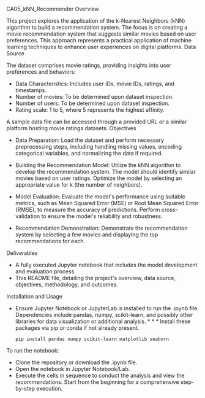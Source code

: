 CA05_kNN_Recommender
Overview

This project explores the application of the k-Nearest Neighbors (kNN) algorithm to build a recommendation system. The focus is on creating a movie recommendation system that suggests similar movies based on user preferences. This approach represents a practical application of machine learning techniques to enhance user experiences on digital platforms.
Data Source

The dataset comprises movie ratings, providing insights into user preferences and behaviors:

  * Data Characteristics: Includes user IDs, movie IDs, ratings, and timestamps.
  * Number of movies: To be determined upon dataset inspection.
  * Number of users: To be determined upon dataset inspection.
  * Rating scale: 1 to 5, where 5 represents the highest affinity.

A sample data file can be accessed through a provided URL or a similar platform hosting movie ratings datasets.
Objectives

  * Data Preparation: Load the dataset and perform necessary preprocessing steps, including handling missing values, encoding categorical variables, and normalizing the data if required.

  * Building the Recommendation Model:
      Utilize the kNN algorithm to develop the recommendation system. The model should identify similar movies based on user ratings.
      Optimize the model by selecting an appropriate value for k (the number of neighbors).

  * Model Evaluation:
      Evaluate the model's performance using suitable metrics, such as Mean Squared Error (MSE) or Root Mean Squared Error (RMSE), to measure the accuracy of predictions.
      Perform cross-validation to ensure the model's reliability and robustness.

  * Recommendation Demonstration: Demonstrate the recommendation system by selecting a few movies and displaying the top recommendations for each.

Deliverables

  * A fully executed Jupyter notebook that includes the model development and evaluation process.
  * This README file, detailing the project's overview, data source, objectives, methodology, and outcomes.

Installation and Usage

* Ensure Jupyter Notebook or JupyterLab is installed to run the .ipynb file. Dependencies include pandas, numpy, scikit-learn, and possibly other libraries for data visualization or additional analysis. * * *   Install these packages via pip or conda if not already present.

      pip install pandas numpy scikit-learn matplotlib seaborn

To run the notebook:

 *  Clone the repository or download the .ipynb file.
 *  Open the notebook in Jupyter Notebook/Lab.
 *  Execute the cells in sequence to conduct the analysis and view the recommendations. Start from the beginning for a comprehensive step-by-step execution.

